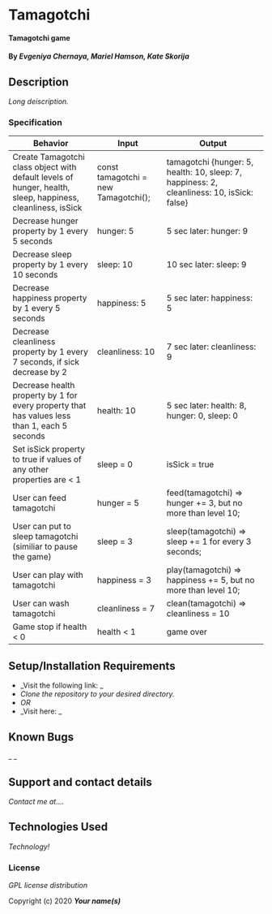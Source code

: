 # Tamagotchi

#### Tamagotchi game

#### By _**Evgeniya Chernaya, Mariel Hamson, Kate Skorija**_

## Description

_Long deiscription._

### Specification
| Behavior | Input | Output|
|----------|-------|-------|
| Create Tamagotchi class object with default levels of hunger, health, sleep, happiness, cleanliness, isSick | const tamagotchi = new Tamagotchi(); | tamagotchi {hunger: 5, health: 10, sleep: 7, happiness: 2, cleanliness: 10, isSick: false} |
| Decrease hunger property by 1 every 5 seconds | hunger: 5 | 5 sec later: hunger: 9 |
| Decrease sleep property by 1 every 10 seconds | sleep: 10 | 10 sec later: sleep: 9 |
| Decrease happiness property by 1 every 5 seconds | happiness: 5 | 5 sec later: happiness: 5 |
| Decrease cleanliness property by 1 every 7 seconds, if sick decrease by 2 | cleanliness: 10 | 7 sec later: cleanliness: 9 |
| Decrease health property by 1 for every property that has values less than 1, each 5 seconds | health: 10 | 5 sec later: health: 8, hunger: 0, sleep: 0 |
| Set isSick property to true if values of any other properties are < 1 | sleep = 0 | isSick = true |
| User can feed tamagotchi | hunger = 5 | feed(tamagotchi) => hunger += 3, but no more than level 10; |
| User can put to sleep tamagotchi (similiar to pause the game) | sleep = 3 | sleep(tamagotchi) => sleep += 1 for every 3 seconds; |
| User can play with tamagotchi | happiness = 3 | play(tamagotchi) => happiness += 5, but no more than level 10;|
| User can wash tamagotchi | cleanliness = 7 | clean(tamagotchi) => cleanliness = 10 |
| Game stop if health < 0 | health < 1 | game over |

## Setup/Installation Requirements

* _Visit the following link: _
* _Clone the repository to your desired directory._
* _OR_
* _Visit here: _


## Known Bugs

_ _
## Support and contact details

_Contact me at...._

## Technologies Used

_Technology!_

### License

*GPL license distribution*

Copyright (c) 2020 **_Your name(s)_**